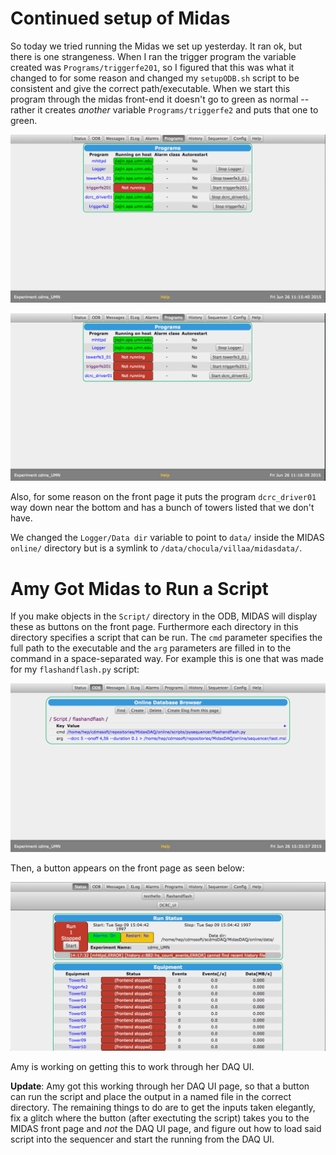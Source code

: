 Continued setup of Midas
========================

So today we tried running the Midas we set up yesterday.  It ran ok, but there is one strangeness.
When I ran the trigger program the variable created was `Programs/triggerfe201`, so I figured that
this was what it changed to for some reason and changed my `setupODB.sh` script to be consistent
and give the correct path/executable.  When we start this program through the midas front-end it
doesn't go to green as normal -- rather it creates *another* variable `Programs/triggerfe2` and
puts that one to green. 

![programs on](figures/midas_programsOn_150626.png)

![programs off](figures/midas_programsOff_150626.png)

Also, for some reason on the front page it puts the program `dcrc_driver01` way down near the
bottom and has a bunch of towers listed that we don't have.  

We changed the `Logger/Data dir` variable to point to `data/` inside the MIDAS `online/`
directory but is a symlink to `/data/chocula/villaa/midasdata/`.

Amy Got Midas to Run a Script
=============================

If you make objects in the `Script/` directory in the ODB, MIDAS will display these as buttons on
the front page.  Furthermore each directory in this directory specifies a script that can be run.
The `cmd` parameter specifies the full path to the executable and the `arg` parameters are filled
in to the command in a space-separated way.  For example this is one that was made for my
`flashandflash.py` script:

![flash and flash script dir](figures/midas_flashandflash0_150626.png)

Then, a button appears on the front page as seen below:

![flash and flash button](figures/midas_flashandflash1_150626.png)

Amy is working on getting this to work through her DAQ UI. 

**Update**: Amy got this working through her DAQ UI page, so that a button can run the script and
place the output in a named file in the correct directory.   The remaining things to do are to get
the inputs taken elegantly, fix a glitch where the button (after exectuting the script) takes you
to the MIDAS front page and *not* the DAQ UI page, and figure out how to load said script into the
sequencer and start the running from the DAQ UI. 
